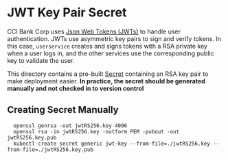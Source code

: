 # JWT Key Pair Secret

CCI Bank Corp uses [Json Web Tokens (JWTs)](https://jwt.io/introduction/) to handle user authentication.
JWTs use asymmetric key pairs to sign and verify tokens.
In this case, `userservice` creates and signs tokens with a RSA private key when a user logs in,
and the other services use the corresponding public key to validate the user.

This directory contains a pre-built [Secret](https://kubernetes.io/docs/concepts/configuration/secret/) 
containing an RSA key pair to make deployment easier.
**In practice, the secret should be generated manually and not checked in to version control**

## Creating Secret Manually

```
  openssl genrsa -out jwtRS256.key 4096
  openssl rsa -in jwtRS256.key -outform PEM -pubout -out jwtRS256.key.pub
  kubectl create secret generic jwt-key --from-file=./jwtRS256.key --from-file=./jwtRS256.key.pub
```

